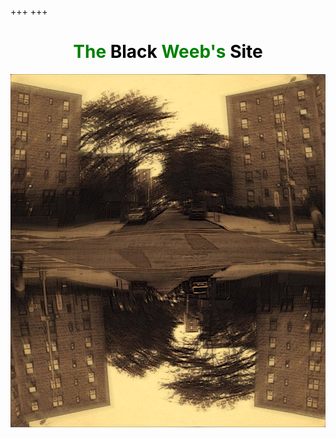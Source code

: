 +++
+++

**<h1 align="center"><span style="color:green"> The</span><span style="color:black"> Black</span><span style="color:green"> Weeb's</span><span style="color:black"> Site</span></font></h1>**

<p align="center" width="100%" length="100%">
<img src="illmatic.jpg">
</p>




